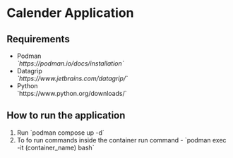 <h1>Calender Application</h1>

<h2>Requirements</h2>
<ul>
    <li>
        Podman <br/>
        <i>`https://podman.io/docs/installation`</i>
    </li>
    <li>
        Datagrip <br/>
        <i>`https://www.jetbrains.com/datagrip/`</i>
    </li>
    <li>Python <br />
        `https://www.python.org/downloads/`
    </li>
</ul>

<h2>How to run the application</h2>
<ol>
    <li>Run `podman compose up -d`</li>
    <li>To fo run commands inside the container run command - `podman exec -it (container_name) bash`</li>
</ol>